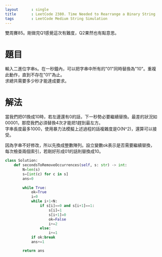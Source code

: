 ```yaml
--- 
layout      : single
title       : LeetCode 2380. Time Needed to Rearrange a Binary String
tags        : LeetCode Medium String Simulation
---
```

雙周賽85。剛做完Q1感覺這次有難度，Q2果然也有點意思。

# 題目
輸入二進位字串s。在一秒鐘內，可以把字串中所有的"01"同時替換為"10"。重複此動作，直到不存在"01"為止。  
求總共需要多少秒才能達成要求。  

# 解法
當我們把01換成10時，若左邊還有0的話，下一秒勢必要繼續替換。最差的狀況如00001，那麼我們必須替換4次才能把1趕到最左方。  
字串長度最多1000，使用暴力法模擬上述過程的話複雜度是O(N^2)，還算可以接受。  

因為字串不好修改，所以先換成整數陣列。設立變數ok表示是否需要繼續替換，每次檢查兩個索引，若剛好形成01的話則替換成10。

```python
class Solution:
    def secondsToRemoveOccurrences(self, s: str) -> int:
        N=len(s)
        s=[int(c) for c in s]
        ans=0
        
        while True:
            ok=True
            i=0
            while i+1<N:
                if s[i]==0 and s[i+1]==1:
                    s[i]=1
                    s[i+1]=0
                    ok=False
                    i+=2
                else:
                    i+=1
            if ok:break
            ans+=1

        return ans
```
